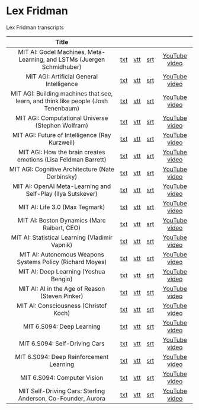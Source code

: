 # Lex Fridman

Lex Fridman transcripts

| **Title** |  | |  |  |
|:----------:|:---:|:---:|:---:|:---------------:|
| MIT AI: Godel Machines, Meta-Learning, and LSTMs (Juergen Schmidhuber) | [txt](./txt/3FIo6evmweo.txt) | [vtt](./vtt/3FIo6evmweo.vtt) | [srt](./srt/3FIo6evmweo.srt) | [YouTube video](http://youtu.be/3FIo6evmweo) |
| MIT AGI: Artificial General Intelligence | [txt](./txt/-GV_A9Js2nM.txt) | [vtt](./vtt/-GV_A9Js2nM.vtt) | [srt](./srt/-GV_A9Js2nM.srt) | [YouTube video](http://youtu.be/-GV_A9Js2nM) |
| MIT AGI: Building machines that see, learn, and think like people (Josh Tenenbaum) | [txt](./txt/7ROelYvo8f0.txt) | [vtt](./vtt/7ROelYvo8f0.vtt) | [srt](./srt/7ROelYvo8f0.srt) | [YouTube video](http://youtu.be/7ROelYvo8f0) |
| MIT AGI: Computational Universe (Stephen Wolfram) | [txt](./txt/P7kX7BuHSFI.txt) | [vtt](./vtt/P7kX7BuHSFI.vtt) | [srt](./srt/P7kX7BuHSFI.srt) | [YouTube video](http://youtu.be/P7kX7BuHSFI) |
| MIT AGI: Future of Intelligence (Ray Kurzweil) | [txt](./txt/9Z06rY3uvGY.txt) | [vtt](./vtt/9Z06rY3uvGY.vtt) | [srt](./srt/9Z06rY3uvGY.srt) | [YouTube video](http://youtu.be/9Z06rY3uvGY) |
| MIT AGI: How the brain creates emotions (Lisa Feldman Barrett) | [txt](./txt/qwsft6tmvBA.txt) | [vtt](./vtt/qwsft6tmvBA.vtt) | [srt](./srt/qwsft6tmvBA.srt) | [YouTube video](http://youtu.be/qwsft6tmvBA) |
| MIT AGI: Cognitive Architecture (Nate Derbinsky) | [txt](./txt/bfO4EkoGh40.txt) | [vtt](./vtt/bfO4EkoGh40.vtt) | [srt](./srt/bfO4EkoGh40.srt) | [YouTube video](http://youtu.be/bfO4EkoGh40) |
| MIT AI: OpenAI Meta-Learning and Self-Play (Ilya Sutskever) | [txt](./txt/9EN_HoEk3KY.txt) | [vtt](./vtt/9EN_HoEk3KY.vtt) | [srt](./srt/9EN_HoEk3KY.srt) | [YouTube video](http://youtu.be/9EN_HoEk3KY) |
| MIT AI: Life 3.0 (Max Tegmark) | [txt](./txt/Gi8LUnhP5yU.txt) | [vtt](./vtt/Gi8LUnhP5yU.vtt) | [srt](./srt/Gi8LUnhP5yU.srt) | [YouTube video](http://youtu.be/Gi8LUnhP5yU) |
| MIT AI: Boston Dynamics (Marc Raibert, CEO) | [txt](./txt/LiNSPRKHyvo.txt) | [vtt](./vtt/LiNSPRKHyvo.vtt) | [srt](./srt/LiNSPRKHyvo.srt) | [YouTube video](http://youtu.be/LiNSPRKHyvo) |
| MIT AI: Statistical Learning (Vladimir Vapnik) | [txt](./txt/STFcvzoxVw4.txt) | [vtt](./vtt/STFcvzoxVw4.vtt) | [srt](./srt/STFcvzoxVw4.srt) | [YouTube video](http://youtu.be/STFcvzoxVw4) |
| MIT AI: Autonomous Weapons Systems Policy (Richard Moyes) | [txt](./txt/U6lJI-NSfBY.txt) | [vtt](./vtt/U6lJI-NSfBY.vtt) | [srt](./srt/U6lJI-NSfBY.srt) | [YouTube video](http://youtu.be/U6lJI-NSfBY) |
| MIT AI: Deep Learning (Yoshua Bengio) | [txt](./txt/azOmzumh0vQ.txt) | [vtt](./vtt/azOmzumh0vQ.vtt) | [srt](./srt/azOmzumh0vQ.srt) | [YouTube video](http://youtu.be/azOmzumh0vQ) |
| MIT AI: AI in the Age of Reason (Steven Pinker) | [txt](./txt/epQxfSp-rdU.txt) | [vtt](./vtt/epQxfSp-rdU.vtt) | [srt](./srt/epQxfSp-rdU.srt) | [YouTube video](http://youtu.be/epQxfSp-rdU) |
| MIT AI: Consciousness (Christof Koch) | [txt](./txt/piHkfmeU7Wo.txt) | [vtt](./vtt/piHkfmeU7Wo.vtt) | [srt](./srt/piHkfmeU7Wo.srt) | [YouTube video](http://youtu.be/piHkfmeU7Wo) |
| MIT 6.S094: Deep Learning | [txt](./txt/-6INDaLcuJY.txt) | [vtt](./vtt/-6INDaLcuJY.vtt) | [srt](./srt/-6INDaLcuJY.srt) | [YouTube video](http://youtu.be/-6INDaLcuJY) |
| MIT 6.S094: Self-Driving Cars | [txt](./txt/_OCjqIgxwHw.txt) | [vtt](./vtt/_OCjqIgxwHw.vtt) | [srt](./srt/_OCjqIgxwHw.srt) | [YouTube video](http://youtu.be/_OCjqIgxwHw) |
| MIT 6.S094: Deep Reinforcement Learning | [txt](./txt/MQ6pP65o7OM.txt) | [vtt](./vtt/MQ6pP65o7OM.vtt) | [srt](./srt/MQ6pP65o7OM.srt) | [YouTube video](http://youtu.be/MQ6pP65o7OM) |
| MIT 6.S094: Computer Vision | [txt](./txt/CLOAswsxudo.txt) | [vtt](./vtt/CLOAswsxudo.vtt) | [srt](./srt/CLOAswsxudo.srt) | [YouTube video](http://youtu.be/CLOAswsxudo) |
| MIT Self-Driving Cars: Sterling Anderson, Co-Founder, Aurora | [txt](./txt/HKBhP9JISF0.txt) | [vtt](./vtt/HKBhP9JISF0.vtt) | [srt](./srt/HKBhP9JISF0.srt) | [YouTube video](http://youtu.be/HKBhP9JISF0) |
